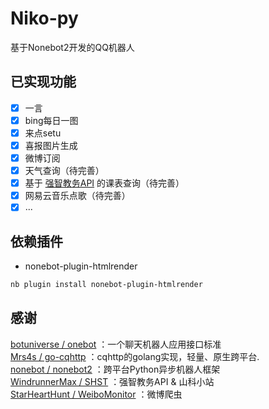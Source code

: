 # Niko-py
基于Nonebot2开发的QQ机器人

## 已实现功能
- [x] 一言
- [x] bing每日一图
- [x] 来点setu
- [x] 喜报图片生成 
- [x] 微博订阅
- [x] 天气查询（待完善）
- [x] 基于 [强智教务API](https://github.com/WindrunnerMax/SHST) 的课表查询（待完善）
- [x] 网易云音乐点歌（待完善）
- [x] ...

## 依赖插件
- nonebot-plugin-htmlrender 

```bash
nb plugin install nonebot-plugin-htmlrender
```
## 感谢
[botuniverse / onebot](https://github.com/botuniverse/onebot) ：一个聊天机器人应用接口标准  
[Mrs4s / go-cqhttp](https://github.com/Mrs4s/go-cqhttp) ：cqhttp的golang实现，轻量、原生跨平台.  
[nonebot / nonebot2](https://github.com/nonebot/nonebot2) ：跨平台Python异步机器人框架  
[WindrunnerMax / SHST](https://github.com/WindrunnerMax/SHST) ：强智教务API & 山科小站  
[StarHeartHunt / WeiboMonitor](https://github.com/StarHeartHunt/WeiboMonitor) ：微博爬虫  